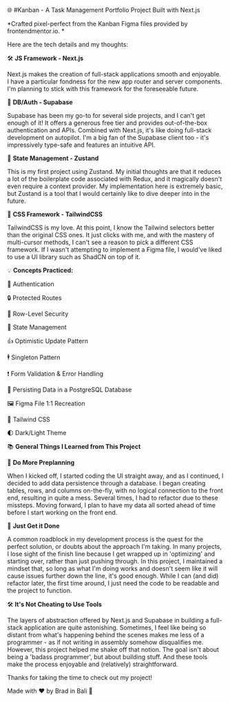 🌐 #Kanban - A Task Management Portfolio Project Built with Next.js

*Crafted pixel-perfect from the Kanban Figma files provided by frontendmentor.io. *

Here are the tech details and my thoughts:

🛠 **JS Framework - Next.js**

Next.js makes the creation of full-stack applications smooth and enjoyable. I have a particular fondness for the new app router and server components. I'm planning to stick with this framework for the foreseeable future.

🔐 **DB/Auth - Supabase**

Supabase has been my go-to for several side projects, and I can't get enough of it! It offers a generous free tier and provides out-of-the-box authentication and APIs. Combined with Next.js, it's like doing full-stack development on autopilot. I'm a big fan of the Supabase client too - it's impressively type-safe and features an intuitive API.

🔄 **State Management - Zustand**

This is my first project using Zustand. My initial thoughts are that it reduces a lot of the boilerplate code associated with Redux, and it magically doesn't even require a context provider. My implementation here is extremely basic, but Zustand is a tool that I would certainly like to dive deeper into in the future.

🎨 **CSS Framework - TailwindCSS**

TailwindCSS is my love. At this point, I know the Tailwind selectors better than the original CSS ones. It just clicks with me, and with the mastery of multi-cursor methods, I can't see a reason to pick a different CSS framework. If I wasn't attempting to implement a Figma file, I would've liked to use a UI library such as ShadCN on top of it.

💡 **Concepts Practiced:**

🛂 Authentication

🔒 Protected Routes

📑 Row-Level Security

🧮 State Management

👍 Optimistic Update Pattern

🕴️ Singleton Pattern

❗ Form Validation & Error Handling

💾 Persisting Data in a PostgreSQL Database

🖼️ Figma File 1:1 Recreation

🎀 Tailwind CSS

🌓 Dark/Light Theme

📚 **General Things I Learned from This Project**

📝 **Do More Preplanning**

When I kicked off, I started coding the UI straight away, and as I continued, I decided to add data persistence through a database. I began creating tables, rows, and columns on-the-fly, with no logical connection to the front end, resulting in quite a mess. Several times, I had to refactor due to these missteps. Moving forward, I plan to have my data all sorted ahead of time before I start working on the front end.

🎯 **Just Get it Done**

A common roadblock in my development process is the quest for the perfect solution, or doubts about the approach I'm taking. In many projects, I lose sight of the finish line because I get wrapped up in 'optimizing' and starting over, rather than just pushing through. In this project, I maintained a mindset that, so long as what I'm doing works and doesn't seem like it will cause issues further down the line, it's good enough. While I can (and did) refactor later, the first time around, I just need the code to be readable and the project to function.

🛠 **It's Not Cheating to Use Tools**

The layers of abstraction offered by Next.js and Supabase in building a full-stack application are quite astonishing. Sometimes, I feel like being so distant from what's happening behind the scenes makes me less of a programmer - as if not writing in assembly somehow disqualifies me. However, this project helped me shake off that notion. The goal isn't about being a 'badass programmer', but about building stuff. And these tools make the process enjoyable and (relatively) straightforward.

Thanks for taking the time to check out my project!

Made with ❤️ by Brad in Bali 🌴 
